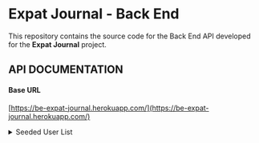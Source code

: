 # Expat Journal - Back End

This repository contains the source code for the Back End API developed for the **Expat Journal** project.

## API DOCUMENTATION

#### Base URL

[https://be-expat-journal.herokuapp.com/](https://be-expat-journal.herokuapp.com/)

<details>
	<summary>Seeded User List</summary>
```
id: 1
username: Emilia56
password: 'kk7RYACxba6mLBX'

id: 2
username: Fidel_Padberg86
password: 'JVAVd1TKan8dv1k'

id: 3
username: Merritt_Little25
password: 'mJNcF93Ljb43dgk'

id: 4
username: Coby.Gerhold51
password: 'XOmitW5cHCTzSjP'

id: 5
username: Carson_Russel
password: 'ywKi3f06KW8470O'

id: 6
username: Shad.Heidenreich65
password: 'N5_1hibdYbDEkNW'

id: 7
username: Litzy_Auer61
password: 'ahXhOPGb5lbp29u'

id: 8
username: Mike_Kuphal47
password: 'xmMyfkwhbpBK51o'

id: 9
username: Cordie2
password: 'HTvIavngzJyTKr6'

id: 10
username: Mose.Labadie33
password: '9mzzg3f1hpNTkp7'

id: 11
username: Delilah_Harris63
password: '0XVHgESIQXnGNQn'

id: 12
username: Gaetano.Yost47
password: 'aGBQDU3kOh3lkJw'

id: 13
username: Angelita_Boyer14
password: 'PWgM0r4l1Did0Hq'

id: 14
username: Jon.Reilly97
password: 'vl67PqlcUMfkkGC'

id: 15
username: Mylene.Goyette
password: 'BwbtjBHXJnvaJ_Q'

id: 16
username: Opal_Ondricka
password: 'EYF3enIC541M8Q9'

id: 17
username: Thalia.Bechtelar87
password: '2aL70jloZMU1H79'

id: 18
username: Myra.Effertz0
password: 'rB4HtxvZlTvB0fC'

id: 19
username: Jaunita_Leannon60
password: 'u_yGkuqfarqr3hq'

id: 20
username: Lorna68
password: 's8vHnje7aTnCA_K'

id: 21
username: Loyce.Runte
password: 'HlK9bqza13yEx7H'

id: 22
username: Adelle_Wisozk88
password: 'um0C6fOJLhb8mtT'

id: 23
username: Christophe82
password: 'O5bpP_HcNGV_b9l'

id: 24
username: Dortha.Mohr
password: 'Rs4Il4QvS2auETO'

id: 25
username: Dylan.Mosciski
password: 'CcUS3So7f7DL4O5'
```
</details>

### Endpoints

### Auth (implemented):

<details>
<summary>Login</summary>

- POST Request - `/api/auth/login`
  - username & password required for login
  - sends back success message, user object and auth token

Expects a JSON object from client:

```
{
  "username": "super_user123"
  "password": "super_password48"
}
```

Successful login should return:

```
{
  "message": "Login was successful",
  "user": {
    "id": 25
    "fname": "Example",
    "lname": "User",
    "username": "super_user123"
  }
  "token": "eyJhbGciOiJIUzI1NiIsInR5cCI6IkpXVCJ9.eyJzdWIiOiIyNSIsInVzZXJuYW1lIjoic3VwZXJfdXNlcjEyMyJ9.l7W76ELVDr0Y0QrU086wrpj8aT0j6XMcA6-uXKX8fBE"
}
```

</details>
<br>
<details>
<summary>Register</summary>

- POST Request - `/api/auth/register`
  - requires `fname`, `lname`, `email`, `username`, `password`
  - sends back sucess message, user object and auth token

Expects a JSON object from client:

```
{
  "fname": "Example",
  "lname": "User",
  "email": "user@example.com",
  "username": "super_user123"
  "password": "super_password48"
}
```

Successful registration should return a JSON object w/ web token:

```
{
  "message": "Registration was successful",
  "user": {
    "id": 25
    "fname": "Example",
    "lname": "User",
    "username": "super_user123"
  }
  "token": "eyJhbGciOiJIUzI1NiIsInR5cCI6IkpXVCJ9.eyJzdWIiOiIyNSIsInVzZXJuYW1lIjoic3VwZXJfdXNlcjEyMyJ9.l7W76ELVDr0Y0QrU086wrpj8aT0j6XMcA6-uXKX8fBE"
}
```

</details>

### Users (protected endpoints):

**All user endpoints require a valid token**

Where `/:id` would be a user's id

<details>
<summary>Get List of Users</summary>

- GET Request - `/api/users`
  - requires a valid webtoken

Successful request should return a list of users:

```
[
  {
    "id": 1,
    "fname": "Asa",
    "lname": "Beahan",
    "username": "Gavin.Feil22"
  },
  {
    "id": 2,
    "fname": "Queen",
    "lname": "Hettinger",
    "username": "Dakota42"
  },
  {
    "id": 3,
    "fname": "Rubie",
    "lname": "Schuppe",
    "username": "Deshaun_Corkery"
  }
]
```

</details>
<br>
<details>
<summary>Get User by ID</summary>

- GET Request - `/api/users/:id`
  - requires a valid webtoken

Successful request should return a single user:

```
{
  "id": 2,
  "fname": "Queen",
  "lname": "Hettinger",
  "username": "Dakota42"
}
```

</details>
<br>
<details>
<summary>Get List of User's Posts</summary>

- GET Request - `/api/users/:id/posts`
  - requires a valid webtoken

Successful request should return a list of user's posts:

```
[
  {
    "fname": "Asa",
    "username": "Gavin.Feil22",
    "user_id": 1,
    "title": "facere nobis dicta",
    "city": "West Priscilla",
    "country": "Austria",
    "content": "Nulla deserunt qui et voluptatibus cupiditate omnis velit. Soluta necessitatibus numquam perspiciatis maxime reiciendis molestias atque eius. Est aliquid repudiandae. Laudantium est sit architecto sit laudantium vero impedit sunt. Est qui pariatur illo reiciendis dolorem quam amet est. Facere ad ut qui rerum.",
    "imageURL": "https://picsum.photos/id/1006/300/300",
    "created_at": "2019-09-25T02:45:28.875Z",
    "updated_at": "2019-09-25T02:45:28.875Z"
  },
  {
    "fname": "Asa",
    "username": "Gavin.Feil22",
    "user_id": 1,
    "title": "est voluptas et",
    "city": "Dachmouth",
    "country": "Rwanda",
    "content": "Rerum ut est illo. Qui molestias et magnam sequi. Quisquam dolor modi eum quas a asperiores vel quos.",
    "imageURL": "https://picsum.photos/id/1011/300/300",
    "created_at": "2019-09-25T02:45:28.875Z",
    "updated_at": "2019-09-25T02:45:28.875Z"
  }
]
```

</details>
<br>
<details>
<summary>Update User</summary>

- PUT Request - `/api/users/:id`
  - requires a valid webtoken
  - a specific user can only update their own user info
  - requires a changes object containing the changes you wish to make

Example JSON User Object:

```
{
  "fname": "John",
  "lname": "Doe",
  "email": "jdoe@example.com"
  "username": "johndoe23"
}
```

Example Changes Object:

```
{
  "fname": "Jane",
  "username": "janedoe24"
}
```

Successful Update should return a JSON Object:

```
{
  "message": "User successfully updated",
  "user": {
    "id": 26,
    "fname": "Jane",
    "lname": "Doe",
    "username": "janedoe24"
  }
}
```

</details>
<br>
<details>
<summary>Delete User</summary>

- DELETE Request - `/api/users`
  - requires a valid webtoken
  - a specific user can only delete themselves

Successful Delete should return a JSON Object:

```
{
  "message": "User successfully deleted",
  "deleted": true
}
```

</details>

### Posts:

Where `/:id` would be a post id and `/:user_id` would be a user id

<details>
<summary>Get List of All Posts</summary>

- GET Request - `/api/posts/`

Successful GET request should return a list of all posts

```
[
  {
    "id": 1,
    "date": 1568383863360,
    "user_id": 4,
    "title": "repellat et odit",
    "city": "Hartmannland",
    "country": "Kuwait",
    "content": "Quis maxime ea debitis et adipisci et amet qui. Optio et quas cum. Rem et dolor maiores aut tempora esse rem voluptas.",
    "imageURL": "https://picsum.photos/id/0/300/300",
    "created_at": "2019-09-26 01:05:46",
    "updated_at": "2019-09-26 01:05:46"
  },
  {
    "id": 2,
    "date": 1556530555012,
    "user_id": 6,
    "title": "et voluptas aut",
    "city": "West Muhammad",
    "country": "Saint Martin",
    "content": "Rerum laboriosam voluptatum inventore ut in autem aut. Esse similique voluptatum blanditiis sit nihil excepturi rerum reiciendis. Vel commodi ab unde ratione eligendi deleniti. Est excepturi nihil doloremque in numquam vel ut nulla. Fugit aut repellat.",
    "imageURL": "https://picsum.photos/id/1/300/300",
    "created_at": "2019-09-26 01:05:46",
    "updated_at": "2019-09-26 01:05:46"
  },
  {
    "id": 3,
    "date": 1551697867833,
    "user_id": 18,
    "title": "repellat et non",
    "city": "South Keelyfurt",
    "country": "Lesotho",
    "content": "Unde doloremque impedit voluptatem quisquam dicta. Est quia corrupti delectus quidem magni aspernatur. Nobis deleniti aut voluptatibus non modi nam.",
    "imageURL": "https://picsum.photos/id/10/300/300",
    "created_at": "2019-09-26 01:05:46",
    "updated_at": "2019-09-26 01:05:46"
  }
]
```

</details>
<br>
<details>
<summary>Get a post by id</summary>

- GET Request - `/api/posts/:id`
  - requires a post id passed into the endpoint url

Successful GET request should return a single post

```
// example response from valid GET request to '/api/posts/45'
{
  "id": 45,
  "date": 1550449805777,
  "user_id": 11,
  "title": "illo explicabo voluptatem",
  "city": "New Penelopemouth",
  "country": "Mayotte",
  "content": "Aut omnis asperiores hic quae illum laborum quia dignissimos quaerat. Omnis quia eligendi. Iure porro consequuntur illo omnis at ut illum. Voluptas dolores ut saepe maxime porro atque doloremque. Id velit non error.",
  "imageURL": "https://picsum.photos/id/1040/300/300",
  "created_at": "2019-09-26 01:05:46",
  "updated_at": "2019-09-26 01:05:46"
}
```

</details>
<br>
<details>
<summary>Create a post (protected)</summary>

- PUT Request - `/api/posts/`
  - requires valid web token
  - id stored in token must match the user_id from the sent post object
  - following fields are required: `user_id`, `title`, `content`

Example post object sent to api endpoint

```
{
	"title": "Test Post",
	"date": null,
	"city": "Avon",
	"country": "United States",
	"content": "Test Content",
	"imageURL": "http://picture.com",
	"user_id": 26
}
```

Successful POST request should return a JSON object with a success "message" and "post" that contains the newly created post

```
{
  "message": "Post successfully created",
  "post": {
    "id": 55,
    "date": null,
    "user_id": 26,
    "title": "Test Post",
    "city": "Avon",
    "country": "United States",
    "content": "Test Content",
    "imageURL": "http://picture.com",
    "created_at": "2019-09-26 01:20:50",
    "updated_at": "2019-09-26 01:20:50"
  }
}
```

</details>
<br>
<details>
<summary>Update a user's post (protected)</summary>

- PUT Request - `/api/posts/:id`
  - requires a valid webtoken
  - requires a `user_id` in the changes object for validation purposes
  - id stored in token must match the user_id from the sent post changes object
  - requires a changes object containing the changes you wish to make

Example post object to be changed

```
{
  "id": 55,
  "date": null,
  "user_id": 26,
  "title": "Test Post",
  "city": "Avon",
  "country": "United States",
  "content": "Test Content",
  "imageURL": "http://picture.com",
  "created_at": "2019-09-26 01:20:50",
  "updated_at": "2019-09-26 01:20:50"
}
```

Example Changes Object:

```
{
	"title": "Updated Test Post",
	"date": null,
	"city": "Plainfield",
	"country": "United States",
	"content": "Updated Test Content",
	"user_id": 26
}
```

Successful PUT request should return a JSON object with a success "message" and "post" that contains the newly updated post

```
// example response from valid PUT request to '/api/posts/55'
{
  "message": "Post successfully updated",
  "post": {
    "id": 55,
    "date": null,
    "user_id": 26,
    "title": "Updated Test Post",
    "city": "Plainfield",
    "country": "United States",
    "content": "Updated Test Content",
    "imageURL": "http://picture.com",
    "created_at": "2019-09-26 01:20:50",
    "updated_at": "2019-09-26 01:20:50"
  }
}
```

</details>
<br>
<details>
<summary>Remove a user's post (protected)</summary>

- DELETE Request - `/api/posts/:id/user/:user_id`
  - requires a valid webtoken
  - requires a post `id` and `user_id` in the endpoint url
  - id stored in token must match the user_id from the url parameter

Successful DELETE request should return a JSON object

```
// example response from valid DELETE request to '/api/posts/55/user/26'
{
  "message": "Post was successfully deleted",
  "deleted": true
}
```

</details>

---

**What is Expat Journal?**
**Expat Journal** is a targeted CRUD application that allows **expatriates** a platform from which they can share their adventures around the globe.

[Expat Journal Front End](https://github.com/Build-Week-Expat-Journal-Sept-19/Front-End)
<br />
[Expat Journal Back End](https://github.com/Build-Week-Expat-Journal-Sept-19/Back-End)

## Tech/framework used

<b>Back End Built with</b>

- [Node](https://nodejs.org/)
- [Express](https://expressjs.com/)
- [Jest](https://jestjs.io/)
- [Knex](http://knexjs.org/)
- [SQLite (development db)](https://www.sqlite.org/index.html)
- [PostgreSQL (production & testing db)](https://www.postgresql.org/)
- [bcryptjs](https://github.com/dcodeIO/bcrypt.js#readme)
- [jsonwebtokens](https://github.com/auth0/node-jsonwebtoken#readme)

## Installation

To run the API locally

```
git clone [repo]
cd [repo]
npm install
knex migrate:latest
knex seed:run
npm run server
```

# Testing

To run test suites you will need a local implementation of PostgreSQL on your machine, create a testing database, and connect to it within the testing environment configuration inside of knexfile.js.

```
// follow the instructions above to install the project

// setup testing database
knex migrate:latest --env testing

// run the test suites
npm run test
```

## Credits

### Team

GitHub Organization - [Expat Journal Project](https://github.com/Build-Week-Expat-Journal-Sept-19)

#### Marketing Page Team

- [**Natacha David**](https://github.com/natacha96510) - UI Developer
  - [Natacha's Marketing Repo](https://github.com/Build-Week-Expat-Journal-Sept-19/Marketing-Page-Natacha)
- [**Timothy Grey**](https://github.com/timrcoder) - UI Developer
  - [Tim's Marketing Repo](https://github.com/Build-Week-Expat-Journal-Sept-19/Marketing-Page-Tim)

#### Front End Team

[Front End Repo](https://github.com/Build-Week-Expat-Journal-Sept-19/Front-End)
[Front End Deployment](https://expat-journal-build-week.netlify.com/)

- [**Stephen Tanksley**](https://github.com/StephenTanksley) - Front End Architect
- [**Tim Mitzen**](https://github.com/TimMitzen) - Front End Architect

#### Back End Team

- [**Tyler Turnipseed**](https://github.com/techturnip) - Back End Architect
- [**Sir Williams**](https://github.com/Sir-Williams) - Back End Architect

---

## License

#### [MIT License](https://choosealicense.com/licenses/mit/)

Copyright (c) 2019 Expat Journal Team

Permission is hereby granted, free of charge, to any person obtaining a copy
of this software and associated documentation files (the "Software"), to deal
in the Software without restriction, including without limitation the rights
to use, copy, modify, merge, publish, distribute, sublicense, and/or sell
copies of the Software, and to permit persons to whom the Software is
furnished to do so, subject to the following conditions:

The above copyright notice and this permission notice shall be included in all
copies or substantial portions of the Software.

THE SOFTWARE IS PROVIDED "AS IS", WITHOUT WARRANTY OF ANY KIND, EXPRESS OR
IMPLIED, INCLUDING BUT NOT LIMITED TO THE WARRANTIES OF MERCHANTABILITY,
FITNESS FOR A PARTICULAR PURPOSE AND NONINFRINGEMENT. IN NO EVENT SHALL THE
AUTHORS OR COPYRIGHT HOLDERS BE LIABLE FOR ANY CLAIM, DAMAGES OR OTHER
LIABILITY, WHETHER IN AN ACTION OF CONTRACT, TORT OR OTHERWISE, ARISING FROM,
OUT OF OR IN CONNECTION WITH THE SOFTWARE OR THE USE OR OTHER DEALINGS IN THE
SOFTWARE.
